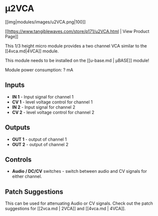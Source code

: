# µ2VCA
[[img|modules/images/u2VCA.png|100]]

[[https://www.tangiblewaves.com/store/p171/u2VCA.html  | View Product Page]]

This 1/3 height micro module provides a two channel VCA similar to the [[4vca.md|4VCA]] module.

This module needs to be installed on the [[u-base.md | µBASE]] module!

Module power consumption: ? mA

## Inputs

* **IN 1** - Input signal for channel 1
* **CV 1** - level voltage control for channel 1
* **IN 2** - Input signal for channel 2
* **CV 2** - level voltage control for channel 2

## Outputs

* **OUT 1** - output of channel 1
* **OUT 2** - output of channel 2

## Controls
* **Audio / DC/CV** switches - switch between audio and CV signals for either channel.

## Patch Suggestions

This can be used for attenuating Audio or CV signals. Check out the patch suggestions for [[2vca.md | 2VCA]] and [[4vca.md | 4VCA]].
